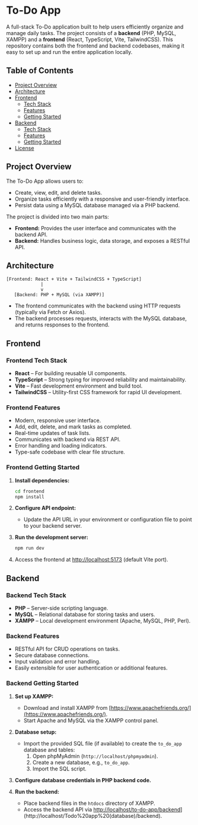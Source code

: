 # To-Do App

A full-stack To-Do application built to help users efficiently organize and manage daily tasks. The project consists of a **backend** (PHP, MySQL, XAMPP) and a **frontend** (React, TypeScript, Vite, TailwindCSS). This repository contains both the frontend and backend codebases, making it easy to set up and run the entire application locally.



## Table of Contents

- [Project Overview](#project-overview)
- [Architecture](#architecture)
- [Frontend](#frontend)
  - [Tech Stack](#frontend-tech-stack)
  - [Features](#frontend-features)
  - [Getting Started](#frontend-getting-started)
- [Backend](#backend)
  - [Tech Stack](#backend-tech-stack)
  - [Features](#backend-features)
  - [Getting Started](#backend-getting-started)
- [License](#license)



## Project Overview

The To-Do App allows users to:
- Create, view, edit, and delete tasks.
- Organize tasks efficiently with a responsive and user-friendly interface.
- Persist data using a MySQL database managed via a PHP backend.

The project is divided into two main parts:
- **Frontend:** Provides the user interface and communicates with the backend API.
- **Backend:** Handles business logic, data storage, and exposes a RESTful API.



## Architecture

```
[Frontend: React + Vite + TailwindCSS + TypeScript]
             |
             v
   [Backend: PHP + MySQL (via XAMPP)]
```

- The frontend communicates with the backend using HTTP requests (typically via Fetch or Axios).
- The backend processes requests, interacts with the MySQL database, and returns responses to the frontend.



## Frontend

### Frontend Tech Stack

- **React** – For building reusable UI components.
- **TypeScript** – Strong typing for improved reliability and maintainability.
- **Vite** – Fast development environment and build tool.
- **TailwindCSS** – Utility-first CSS framework for rapid UI development.

### Frontend Features

- Modern, responsive user interface.
- Add, edit, delete, and mark tasks as completed.
- Real-time updates of task lists.
- Communicates with backend via REST API.
- Error handling and loading indicators.
- Type-safe codebase with clear file structure.

### Frontend Getting Started

1. **Install dependencies:**
    ```bash
    cd frontend
    npm install
    ```

2. **Configure API endpoint:**
   - Update the API URL in your environment or configuration file to point to your backend server.

3. **Run the development server:**
    ```bash
    npm run dev
    ```

4. Access the frontend at [http://localhost:5173](http://localhost:5173) (default Vite port).



## Backend

### Backend Tech Stack

- **PHP** – Server-side scripting language.
- **MySQL** – Relational database for storing tasks and users.
- **XAMPP** – Local development environment (Apache, MySQL, PHP, Perl).

### Backend Features

- RESTful API for CRUD operations on tasks.
- Secure database connections.
- Input validation and error handling.
- Easily extensible for user authentication or additional features.

### Backend Getting Started

1. **Set up XAMPP:**
   - Download and install XAMPP from [https://www.apachefriends.org/](https://www.apachefriends.org/).
   - Start Apache and MySQL via the XAMPP control panel.

2. **Database setup:**
   - Import the provided SQL file (if available) to create the `to_do_app` database and tables:
     1. Open phpMyAdmin (`http://localhost/phpmyadmin`).
     2. Create a new database, e.g., `to_do_app`.
     3. Import the SQL script.

3. **Configure database credentials in PHP backend code.**

4. **Run the backend:**
   - Place backend files in the `htdocs` directory of XAMPP.
   - Access the backend API via [http://localhost/to-do-app/backend](http://localhost/Todo%20app%20(database)/backend)](http://localhost/Todo%20app%20(database)/backend).


